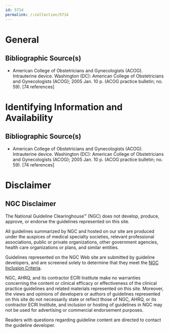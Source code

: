 ```yaml
---
id: 5714
permalink: /:collection/5714
---
```


# General

## Bibliographic Source(s)

- American College of Obstetricians and Gynecologists (ACOG). Intrauterine device. Washington (DC): American College of Obstetricians and Gynecologists (ACOG); 2005 Jan. 10 p. (ACOG practice bulletin; no. 59). [74 references]

# Identifying Information and Availability

## Bibliographic Source(s)

- American College of Obstetricians and Gynecologists (ACOG). Intrauterine device. Washington (DC): American College of Obstetricians and Gynecologists (ACOG); 2005 Jan. 10 p. (ACOG practice bulletin; no. 59). [74 references]

# Disclaimer

## NGC Disclaimer

The National Guideline Clearinghouse™ (NGC) does not develop, produce, approve, or endorse the guidelines represented on this site.

All guidelines summarized by NGC and hosted on our site are produced under the auspices of medical specialty societies, relevant professional associations, public or private organizations, other government agencies, health care organizations or plans, and similar entities.

Guidelines represented on the NGC Web site are submitted by guideline developers, and are screened solely to determine that they meet the [NGC Inclusion Criteria](/help-and-about/summaries/inclusion-criteria).

NGC, AHRQ, and its contractor ECRI Institute make no warranties concerning the content or clinical efficacy or effectiveness of the clinical practice guidelines and related materials represented on this site. Moreover, the views and opinions of developers or authors of guidelines represented on this site do not necessarily state or reflect those of NGC, AHRQ, or its contractor ECRI Institute, and inclusion or hosting of guidelines in NGC may not be used for advertising or commercial endorsement purposes.

Readers with questions regarding guideline content are directed to contact the guideline developer.

